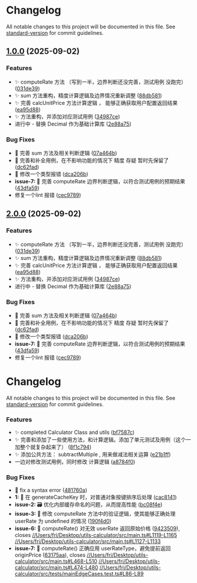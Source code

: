 # Changelog

All notable changes to this project will be documented in this file. See [standard-version](https://github.com/conventional-changelog/standard-version) for commit guidelines.

## [1.0.0](https://github.com/Fridolph/utils-calculator/compare/v2.1.0...v1.0.0) (2025-09-02)


### Features

* :sparkles: computeRate 方法 （写到一半，边界判断还没完善，测试用例 没跑完） ([031de39](https://github.com/Fridolph/utils-calculator/commit/031de39da16a0741050a5544177237cf3c2e89c2))
* :sparkles: sum 方法重构，精度计算逻辑及边界情况重新调整 ([88db581](https://github.com/Fridolph/utils-calculator/commit/88db581cca5da6d41ec0a0d0e3655ade6ffc7be5))
* :sparkles: 完善  calcUnitPrice 方法计算逻辑 ， 能够正确获取用户配置返回结果 ([ea95d88](https://github.com/Fridolph/utils-calculator/commit/ea95d886d1a1546ce740afbbc4a24dce04f13876))
* :sparkles: 方法重构，并添加对应测试用例 ([34987ce](https://github.com/Fridolph/utils-calculator/commit/34987ce0291af26395c598701eebca7c0aa04fee))
* 进行中 - 替换 Decimal 作为基础计算库 ([2e88a75](https://github.com/Fridolph/utils-calculator/commit/2e88a75649688a24d9b5b6ada4ae599651012fb6))


### Bug Fixes

* :bug: 完善 sum 方法及相关判断逻辑 ([07a464b](https://github.com/Fridolph/utils-calculator/commit/07a464b7dbc01767a811c240d8d845a1da2535b7))
* :bug: 完善和补全用例，在不影响功能的情况下 精度 存疑 暂时先保留了 ([dc62fad](https://github.com/Fridolph/utils-calculator/commit/dc62fad5b24bd51e8b10a342fe4db3aaaa72e436))
* :rotating_light: 修改一个类型报错 ([dca206b](https://github.com/Fridolph/utils-calculator/commit/dca206be1db0463d64e20d280115721479642697))
* **issue-7:** :bug: 完善 computeRate 边界判断逻辑，以符合测试用例的预期结果 ([43dfa59](https://github.com/Fridolph/utils-calculator/commit/43dfa59a87fa07579c60eecc4e55a9491262defb))
* 修复一个lint 报错 ([cec9789](https://github.com/Fridolph/utils-calculator/commit/cec978927c43df897fd4e95c65a9588e8b36aa98))

## [2.0.0](https://github.com/Fridolph/utils-calculator/compare/v2.1.0...v2.0.0) (2025-09-02)


### Features

* :sparkles: computeRate 方法 （写到一半，边界判断还没完善，测试用例 没跑完） ([031de39](https://github.com/Fridolph/utils-calculator/commit/031de39da16a0741050a5544177237cf3c2e89c2))
* :sparkles: sum 方法重构，精度计算逻辑及边界情况重新调整 ([88db581](https://github.com/Fridolph/utils-calculator/commit/88db581cca5da6d41ec0a0d0e3655ade6ffc7be5))
* :sparkles: 完善  calcUnitPrice 方法计算逻辑 ， 能够正确获取用户配置返回结果 ([ea95d88](https://github.com/Fridolph/utils-calculator/commit/ea95d886d1a1546ce740afbbc4a24dce04f13876))
* :sparkles: 方法重构，并添加对应测试用例 ([34987ce](https://github.com/Fridolph/utils-calculator/commit/34987ce0291af26395c598701eebca7c0aa04fee))
* 进行中 - 替换 Decimal 作为基础计算库 ([2e88a75](https://github.com/Fridolph/utils-calculator/commit/2e88a75649688a24d9b5b6ada4ae599651012fb6))


### Bug Fixes

* :bug: 完善 sum 方法及相关判断逻辑 ([07a464b](https://github.com/Fridolph/utils-calculator/commit/07a464b7dbc01767a811c240d8d845a1da2535b7))
* :bug: 完善和补全用例，在不影响功能的情况下 精度 存疑 暂时先保留了 ([dc62fad](https://github.com/Fridolph/utils-calculator/commit/dc62fad5b24bd51e8b10a342fe4db3aaaa72e436))
* :rotating_light: 修改一个类型报错 ([dca206b](https://github.com/Fridolph/utils-calculator/commit/dca206be1db0463d64e20d280115721479642697))
* **issue-7:** :bug: 完善 computeRate 边界判断逻辑，以符合测试用例的预期结果 ([43dfa59](https://github.com/Fridolph/utils-calculator/commit/43dfa59a87fa07579c60eecc4e55a9491262defb))
* 修复一个lint 报错 ([cec9789](https://github.com/Fridolph/utils-calculator/commit/cec978927c43df897fd4e95c65a9588e8b36aa98))

# Changelog

All notable changes to this project will be documented in this file. See [standard-version](https://github.com/conventional-changelog/standard-version) for commit guidelines.

### Features

* :sparkles: completed Calculator Class and utils ([bf7587c](https://github.com/Fridolph/utils-calculator/commit/bf7587c42f67c682d0ebc08480e70e9879912c96))
* :sparkles: 完善和添加了一些使用方法，和计算逻辑。添加了单元测试及用例（这个一加整个就复杂起来了） ([8f1c794](https://github.com/Fridolph/utils-calculator/commit/8f1c7949ffb4053096d6978b0f42b81b17bf4104))
* :sparkles: 添加公共方法： subtractMultiple , 用来做减法相关运算 ([e21b1ff](https://github.com/Fridolph/utils-calculator/commit/e21b1fffe8d5d789498134e8e0f48bb865a2d959))
* 一边对修改测试用例，同时修改 计算逻辑 ([a8784f0](https://github.com/Fridolph/utils-calculator/commit/a8784f0a3017ba573cb5a8673bbe95adca036fd4))


### Bug Fixes

* :bug: fix a  syntax error ([481760a](https://github.com/Fridolph/utils-calculator/commit/481760abb0721f3ddce38a0b06473d407ab9eb5e))
* **1:** :bug: 在 generateCacheKey 时，对普通对象按键排序后处理 ([cac8141](https://github.com/Fridolph/utils-calculator/commit/cac814166a65186a7816ef6a7aea49e298c000b3))
* **issue-2:** :card_file_box: 优化内部缓存命名的问题，从而提高性能 ([bc08f4e](https://github.com/Fridolph/utils-calculator/commit/bc08f4e195077233e211f8e797227c5d13150a7e))
* **issue-3:** :bug: 修改 computeRate 方法中的验证逻辑，使其能够正确处理 userRate 为 undefined 的情况 ([190f4d0](https://github.com/Fridolph/utils-calculator/commit/190f4d044dbcd6cf18e27477e84444b818e7c78d))
* **issue-6:** :bug: computeRate() 对无效 userRate 返回原始价格 ([9423509](https://github.com/Fridolph/utils-calculator/commit/94235096243d9efc1912b4cb7777ee54539c7410)), closes [//Users/fri/Desktop/utils-calculator/src/main.ts#L1119-L1165](https://github.com/Fridolph///Users/fri/Desktop/utils-calculator/src/main.ts/issues/L1119-L1165) [//Users/fri/Desktop/utils-calculator/src/main.ts#L1127-L1133](https://github.com/Fridolph///Users/fri/Desktop/utils-calculator/src/main.ts/issues/L1127-L1133)
* **issue-7:** :bug: computeRate() 正确应用 userRateType，避免提前返回 originPrice ([63175aa](https://github.com/Fridolph/utils-calculator/commit/63175aae49f468769a0f10e141a53b0eb7dee8ef)), closes [//Users/fri/Desktop/utils-calculator/src/main.ts#L468-L510](https://github.com/Fridolph///Users/fri/Desktop/utils-calculator/src/main.ts/issues/L468-L510) [//Users/fri/Desktop/utils-calculator/src/main.ts#L474-L480](https://github.com/Fridolph///Users/fri/Desktop/utils-calculator/src/main.ts/issues/L474-L480) [//Users/fri/Desktop/utils-calculator/src/tests/mainEdgeCases.test.ts#L86-L89](https://github.com/Fridolph///Users/fri/Desktop/utils-calculator/src/tests/mainEdgeCases.test.ts/issues/L86-L89)
